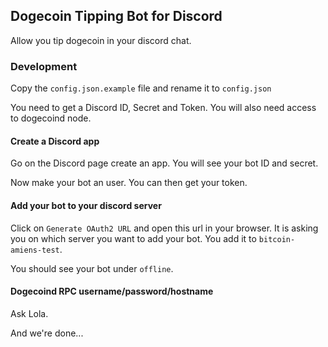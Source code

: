 ## Dogecoin Tipping Bot for Discord

Allow you tip dogecoin in your discord chat.

### Development

Copy the `config.json.example` file and rename it to `config.json`

You need to get a Discord ID, Secret and Token. You will also need access to dogecoind node.

#### Create a Discord app

Go on the Discord page create an app. You will see your bot ID and secret.

Now make your bot an user. You can then get your token.

#### Add your bot to your discord server

Click on `Generate OAuth2 URL` and open this url in your browser. It is asking you on which server you want to add your bot.
You add it to `bitcoin-amiens-test`.

You should see your bot under `offline`.

#### Dogecoind RPC username/password/hostname

Ask Lola.


And we're done...
